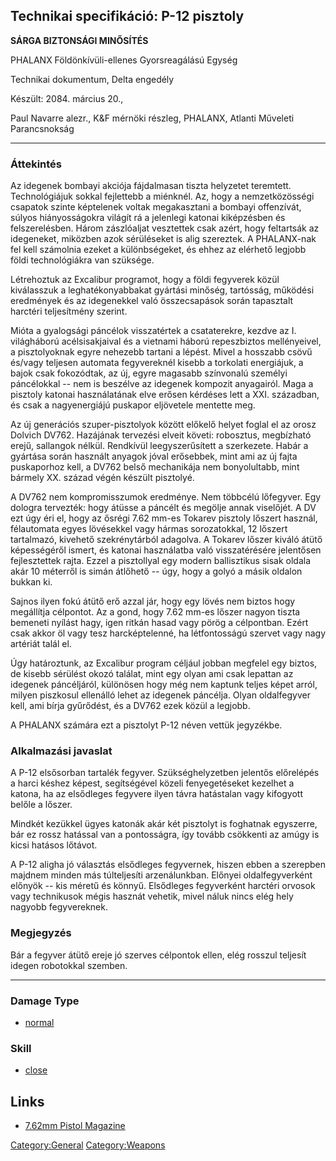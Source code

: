 ## Technikai specifikáció: P-12 pisztoly

**SÁRGA BIZTONSÁGI MINŐSÍTÉS**

PHALANX Földönkívüli-ellenes Gyorsreagálású Egység

Technikai dokumentum, Delta engedély

Készült: 2084. március 20.,

Paul Navarre alezr., K&F mérnöki részleg, PHALANX, Atlanti Műveleti
Parancsnokság

------------------------------------------------------------------------

### Áttekintés

Az idegenek bombayi akciója fájdalmasan tiszta helyzetet teremtett.
Technológiájuk sokkal fejlettebb a miénknél. Az, hogy a nemzetközösségi
csapatok szinte képtelenek voltak megakasztani a bombayi offenzívát,
súlyos hiányosságokra világít rá a jelenlegi katonai kiképzésben és
felszerelésben. Három zászlóaljat vesztettek csak azért, hogy feltartsák
az idegeneket, miközben azok sérüléseket is alig szereztek. A
PHALANX-nak fel kell számolnia ezeket a különbségeket, és ehhez az
elérhető legjobb földi technológiákra van szüksége.

Létrehoztuk az Excalibur programot, hogy a földi fegyverek közül
kiválasszuk a leghatékonyabbakat gyártási minőség, tartósság, működési
eredmények és az idegenekkel való összecsapások során tapasztalt
harctéri teljesítmény szerint.

Mióta a gyalogsági páncélok visszatértek a csataterekre, kezdve az I.
világháború acélsisakjaival és a vietnami háború repeszbiztos
mellényeivel, a pisztolyoknak egyre nehezebb tartani a lépést. Mivel a
hosszabb csövű és/vagy teljesen automata fegyvereknél kisebb a torkolati
energiájuk, a bajok csak fokozódtak, az új, egyre magasabb színvonalú
személyi páncélokkal -- nem is beszélve az idegenek kompozit anyagairól.
Maga a pisztoly katonai használatának elve erősen kérdéses lett a XXI.
században, és csak a nagyenergiájú puskapor eljövetele mentette meg.

Az új generációs szuper-pisztolyok között előkelő helyet foglal el az
orosz Dolvich DV762. Hazájának tervezési elveit követi: robosztus,
megbízható erejű, sallangok nélkül. Rendkívül leegyszerűsített a
szerkezete. Habár a gyártása során használt anyagok jóval erősebbek,
mint ami az új fajta puskaporhoz kell, a DV762 belső mechanikája nem
bonyolultabb, mint bármely XX. század végén készült pisztolyé.

A DV762 nem kompromisszumok eredménye. Nem többcélú lőfegyver. Egy
dologra tervezték: hogy átüsse a páncélt és megölje annak viselőjét. A
DV ezt úgy éri el, hogy az ősrégi 7.62 mm-es Tokarev pisztoly lőszert
használ, félautomata egyes lövésekkel vagy hármas sorozatokkal, 12
lőszert tartalmazó, kivehető szekrénytárból adagolva. A Tokarev lőszer
kiváló átütő képességéről ismert, és katonai használatba való
visszatérésére jelentősen fejlesztettek rajta. Ezzel a pisztollyal egy
modern ballisztikus sisak oldala akár 10 méterről is simán átlőhető --
úgy, hogy a golyó a másik oldalon bukkan ki.

Sajnos ilyen fokú átütő erő azzal jár, hogy egy lövés nem biztos hogy
megállítja célpontot. Az a gond, hogy 7.62 mm-es lőszer nagyon tiszta
bemeneti nyílást hagy, igen ritkán hasad vagy pörög a célpontban. Ezért
csak akkor öl vagy tesz harcképtelenné, ha létfontosságú szervet vagy
nagy artériát talál el.

Úgy határoztunk, az Excalibur program céljául jobban megfelel egy
biztos, de kisebb sérülést okozó találat, mint egy olyan ami csak
lepattan az idegenek páncéljáról, különösen hogy még nem kaptunk teljes
képet arról, milyen piszkosul ellenálló lehet az idegenek páncélja.
Olyan oldalfegyver kell, ami bírja gyűrődést, és a DV762 ezek közül a
legjobb.

A PHALANX számára ezt a pisztolyt P-12 néven vettük jegyzékbe.

### Alkalmazási javaslat

A P-12 elsősorban tartalék fegyver. Szükséghelyzetben jelentős
előrelépés a harci késhez képest, segítségével közeli fenyegetéseket
kezelhet a katona, ha az elsődleges fegyvere ilyen távra hatástalan vagy
kifogyott belőle a lőszer.

Mindkét kezükkel ügyes katonák akár két pisztolyt is foghatnak
egyszerre, bár ez rossz hatással van a pontosságra, így tovább csökkenti
az amúgy is kicsi hatásos lőtávot.

A P-12 aligha jó választás elsődleges fegyvernek, hiszen ebben a
szerepben majdnem minden más túlteljesíti arzenálunkban. Előnyei
oldalfegyverként előnyök -- kis méretű és könnyű. Elsődleges fegyverként
harctéri orvosok vagy technikusok mégis hasznát vehetik, mivel náluk
nincs elég hely nagyobb fegyvereknek.

### Megjegyzés

Bár a fegyver átütő ereje jó szerves célpontok ellen, elég rosszul
teljesít idegen robotokkal szemben.

------------------------------------------------------------------------

### Damage Type

- [normal](Damage/normal "wikilink")

### Skill

- [close](Skills/close "wikilink")

## Links

- [7.62mm Pistol
  Magazine](Equipment/Ammunition/7.62mm_Pistol_Magazine "wikilink")

[Category:General](Category:General "wikilink")
[Category:Weapons](Category:Weapons "wikilink")